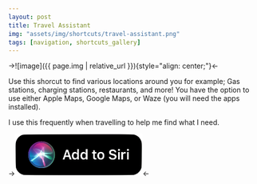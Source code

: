 ```yaml
---
layout: post
title: Travel Assistant
img: "assets/img/shortcuts/travel-assistant.png"
tags: [navigation, shortcuts_gallery]
---
```


->![image]({{ page.img | relative_url }}){style="align: center;"}<-

Use this shorcut to find various locations around you for example; Gas stations, charging stations, restaurants, and more! You have the option to use either Apple Maps, Google Maps, or Waze (you will need the apps installed).

I use this frequently when travelling to help me find what I need.

->[![Add to Siri](/assets/img/shortcuts/add-to-siri-btn.png)](https://www.icloud.com/shortcuts/f845f112a9a5432abe438204f26d6313)<-